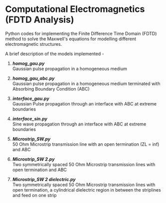 # Computational Electromagnetics (FDTD Analysis)

Python codes for implementing the Finite Difference Time Domain (FDTD) method to solve the Maxwell's equations for modelling different electromagnetic structures.

A brief description of the models implemented -

1) ***homog_gau.py***  
Gaussian pulse propagation in a homogeneous medium

2) ***homog_gau_abc.py***   
Gaussian pulse propagation in a homogeneous medium terminated with Absorbing Boundary Condition (ABC)

3) ***interface_gau.py***   
Gaussian Pulse propagation through an interface with ABC at extreme boundaries

4) ***interface_sin.py***  
Sine wave propagation through an interface with ABC at extreme boundaries

5) ***Microstrip_SW.py***  
50 Ohm Microstrip transmission line with an open termination (ZL = inf) and ABC

6) ***Microstrip_SW 2.py***  
Two symmetrically spaced 50 Ohm Microstrip transmission lines with open termination and ABC

7) ***Microstrip_SW 2 dielectric.py***  
Two symmetrically spaced 50 Ohm Microstrip transmission lines with open termination, a cylindrical dielectric region in between the striplines and feed on one strip

